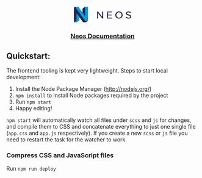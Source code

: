 <p align="center">
	<a href="http://neos.io">
		<img src="img/neos_primary.svg" width="150">
	</a>
</p>

<h3 align="center"><a href="http://docs.neos.io">Neos Documentation</a></h3>

## Quickstart:

The frontend tooling is kept very lightweight. Steps to start local development:

1. Install the Node Package Manager (http://nodejs.org/)
2. `npm install` to install Node packages required by the project
3. Run `npm start`
4. Happy editing!

`npm start` will automatically watch all files under `scss` and `js` for changes, and compile them to CSS and concatenate everything to just one single file (`app.css` and `app.js` respectively). 
If you create a new `scss` or `js` file you need to restart the task for the watcher to work. 

### Compress CSS and JavaScript files

Run `npm run deploy`
